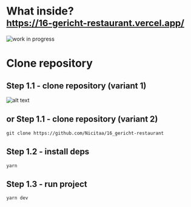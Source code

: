 # What inside? <br/> <sub> https://16-gericht-restaurant.vercel.app/ </sub>

![work in progress](https://i.imgur.com/HLihsxP.png)

# Clone repository

## Step 1.1 - clone repository (variant 1)

![alt text](https://i.imgur.com/9KSgjaN.png)

## or Step 1.1 - clone repository (variant 2)

```
git clone https://github.com/Nicitaa/16_gericht-restaurant
```

## Step 1.2 - install deps

```
yarn
```

## Step 1.3 - run project

```
yarn dev
```
